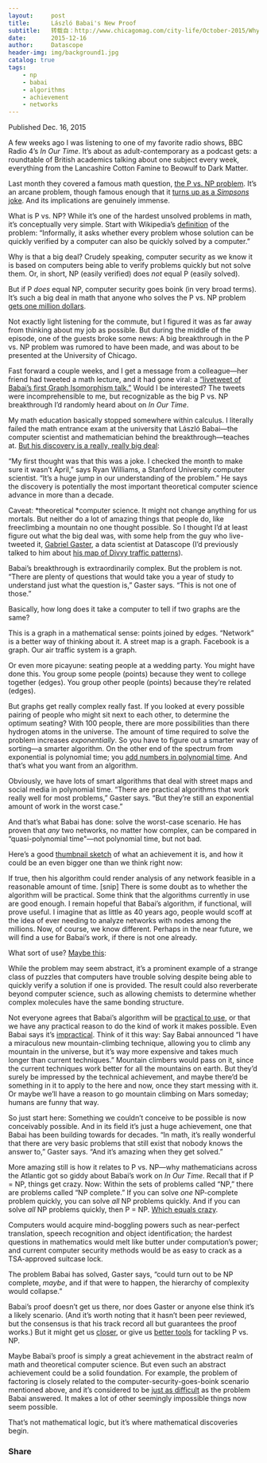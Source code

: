 ```yaml
---
layout:     post
title:      László Babai's New Proof
subtitle:   转载自：http://www.chicagomag.com/city-life/October-2015/Why-Computer-Scientists-and-Mathematicians-Are-Stunned-By-a-Chicago-Professors-New-Proof/
date:       2015-12-16
author:     Datascope
header-img: img/background1.jpg
catalog: true
tags:
    - np
    - babai
    - algorithms
    - achievement
    - networks
---
```




Published Dec. 16, 2015

A few weeks ago I was listening to one of my favorite radio shows, BBC Radio 4’s *In Our Time*. It’s about as adult-contemporary as a podcast gets: a roundtable of British academics talking about one subject every week, everything from the Lancashire Cotton Famine to Beowulf to Dark Matter.

Last month they covered a famous math question, [the P vs. NP problem](http://www.bbc.co.uk/programmes/b06mtms8). It’s an arcane problem, though famous enough that it [turns up as a *Simpsons* joke](http://news.mit.edu/2009/explainer-pnp). And its implications are genuinely immense.

What is P vs. NP? While it’s one of the hardest unsolved problems in math, it’s conceptually very simple. Start with Wikipedia’s [definition](https://en.wikipedia.org/wiki/P_versus_NP_problem) of the problem: “Informally, it asks whether every problem whose solution can be quickly verified by a computer can also be quickly solved by a computer.”

Why is that a big deal? Crudely speaking, computer security as we know it is based on computers being able to verify problems quickly but not solve them. Or, in short, NP (easily verified) does *not* equal P (easily solved).

But if P *does* equal NP, computer security goes boink (in very broad terms). It’s such a big deal in math that anyone who solves the P vs. NP problem [gets one million dollars](https://en.wikipedia.org/wiki/Millennium_Prize_Problems).

Not exactly light listening for the commute, but I figured it was as far away from thinking about my job as possible. But during the middle of the episode, one of the guests broke some news: A big breakthrough in the P vs. NP problem was rumored to have been made, and was about to be presented at the University of Chicago.

Fast forward a couple weeks, and I get a message from a colleague—her friend had tweeted a math lecture, and it had gone viral: a [“livetweet of Babai’s first Graph Isomorphism talk.”](https://storify.com/ptwiddle/babai-s-first-graph-isomorphism-talk) Would I be interested? The tweets were incomprehensible to me, but recognizable as the big P vs. NP breakthrough I’d randomly heard about on *In Our Time*.

My math education basically stopped somewhere within calculus. I literally failed the math entrance exam at the university that László Babai—the computer scientist and mathematician behind the breakthrough—teaches at. [But his discovery is a really, really big deal](https://www.sciencenews.org/article/new-algorithm-cracks-graph-problem):

> 
“My first thought was that this was a joke. I checked the month to make sure it wasn’t April,” says Ryan Williams, a Stanford University computer scientist. “It’s a huge jump in our understanding of the problem.” He says the discovery is potentially the most important theoretical computer science advance in more than a decade.


Caveat: *theoretical *computer science. It might not change anything for us mortals. But neither do a lot of amazing things that people do, like freeclimbing a mountain no one thought possible. So I thought I’d at least figure out what the big deal was, with some help from the guy who live-tweeted it, [Gabriel Gaster](http://datascopeanalytics.com/team/gabriel-gaster), a data scientist at Datascope (I’d previously talked to him about [his map of Divvy traffic patterns](http://www.chicagomag.com/city-life/July-2014/What-Does-Bike-Share-Data-Tell-Us-About-Chicago)).

Babai’s breakthrough is extraordinarily complex. But the problem is not. “There are plenty of questions that would take you a year of study to understand just what the question is,” Gaster says. “This is not one of those.”

Basically, how long does it take a computer to tell if two graphs are the same?

This is a graph in a mathematical sense: points joined by edges. “Network” is a better way of thinking about it. A street map is a graph. Facebook is a graph. Our air traffic system is a graph.

Or even more picayune: seating people at a wedding party. You might have done this. You group some people (points) because they went to college together (edges). You group other people (points) because they’re related (edges).

But graphs get really complex really fast. If you looked at every possible pairing of people who might sit next to each other, to determine the optimum seating? With 100 people, there are more possibilities than there hydrogen atoms in the universe. The amount of time required to solve the problem increases *exponentially*. So you have to figure out a smarter way of sorting—a smarter algorithm. On the other end of the spectrum from exponential is polynomial time; you [add numbers in polynomial time](http://mathworld.wolfram.com/PolynomialTime.html). And that’s what you want from an algorithm.

Obviously, we have lots of smart algorithms that deal with street maps and social media in polynomial time. “There are practical algorithms that work really well for most problems,” Gaster says. “But they’re still an exponential amount of work in the worst case.”

And that’s what Babai has done: solve the worst-case scenario. He has proven that *any* two networks, no matter how complex, can be compared in “quasi-polynomial time"—not polynomial time, but not bad.

Here’s a good [thumbnail sketch](https://blogs.cornell.edu/info2040/2015/11/18/advancement-in-network-analysis) of what an achievement it is, and how it could be an even bigger one than we think right now:

> 
If true, then his algorithm could render analysis of any network feasible in a reasonable amount of time.
[snip]
There is some doubt as to whether the algorithm will be practical. Some think that the algorithms currently in use are good enough. I remain hopeful that Babai’s algorithm, if functional, will prove useful. I imagine that as little as 40 years ago, people would scoff at the idea of ever needing to analyze networks with nodes among the millions. Now, of course, we know different. Perhaps in the near future, we will find a use for Babai’s work, if there is not one already.


What sort of use? [Maybe this](https://www.sciencenews.org/article/new-algorithm-cracks-graph-problem):

> 
While the problem may seem abstract, it’s a prominent example of a strange class of puzzles that computers have trouble solving despite being able to quickly verify a solution if one is provided. The result could also reverberate beyond computer science, such as allowing chemists to determine whether complex molecules have the same bonding structure.


Not everyone agrees that Babai’s algorithm will be [practical to use](http://jeremykun.com/2015/11/12/a-quasipolynomial-time-algorithm-for-graph-isomorphism-the-details), or that we have any practical reason to do the kind of work it makes possible. Even Babai says it’s [impractical](https://twitter.com/gabegaster/status/664218849735258112). Think of it this way: Say Babai announced “I have a miraculous new mountain-climbing technique, allowing you to climb any mountain in the universe, but it’s way more expensive and takes much longer than current techniques.” Mountain climbers would pass on it, since the current techniques work better for all the mountains on earth. But they’d surely be impressed by the technical achievement, and maybe there’d be something in it to apply to the here and now, once they start messing with it. Or maybe we’ll have a reason to go mountain climbing on Mars someday; humans are funny that way.

So just start here: Something we couldn’t conceive to be possible is now conceivably possible. And in its field it’s just a huge achievement, one that Babai has been building towards for decades. “In math, it’s really wonderful that there are very basic problems that still exist that nobody knows the answer to,” Gaster says. “And it’s amazing when they get solved.”

More amazing still is how it relates to P vs. NP—why mathematicians across the Atlantic got so giddy about Babai’s work on *In Our Time*. Recall that if P = NP, things get crazy. Now: Within the sets of problems called “NP,” there are problems called “NP complete.” If you can solve *one* NP-complete problem quickly, you can solve *all* NP problems quickly. And if you can solve *all* NP problems quickly, then P = NP. [Which equals crazy](http://www.sciencenews.org/article/crowdsourcing-peer-review).

> 
Computers would acquire mind-boggling powers such as near-perfect translation, speech recognition and object identification; the hardest questions in mathematics would melt like butter under computation’s power; and current computer security methods would be as easy to crack as a TSA-approved suitcase lock.


The problem Babai has solved, Gaster says, “could turn out to be NP complete, *maybe*, and if that were to happen, the hierarchy of complexity would collapse.”

Babai’s proof doesn’t get us there, nor does Gaster or anyone else think it’s a likely scenario. (And it’s worth noting that it hasn’t been peer reviewed, but the consensus is that his track record all but guarantees the proof works.) But it might get us [closer](https://www.sciencenews.org/article/new-algorithm-cracks-graph-problem), or give us [better tools](https://www.newscientist.com/article/dn28478-complex-problem-made-simple-sends-computer-scientists-wild) for tackling P vs. NP.

Maybe Babai’s proof is simply a great achievement in the abstract realm of math and theoretical computer science. But even such an abstract achievement could be a solid foundation. For example, the problem of factoring is closely related to the computer-security-goes-boink scenario mentioned above, and it’s considered to be [just as difficult](http://www.technologyreview.com/news/543511/claimed-breakthrough-slays-classic-computing-problem-encryption-could-be-next) as the problem Babai answered. It makes a lot of other seemingly impossible things now seem possible.

That’s not mathematical logic, but it’s where mathematical discoveries begin.

### Share
